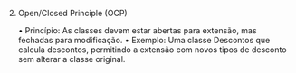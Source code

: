 2. Open/Closed Principle (OCP)

   •	Princípio: As classes devem estar abertas para extensão, mas fechadas para modificação.
   •	Exemplo: Uma classe Descontos que calcula descontos, permitindo a extensão com novos tipos de desconto sem alterar a classe original.